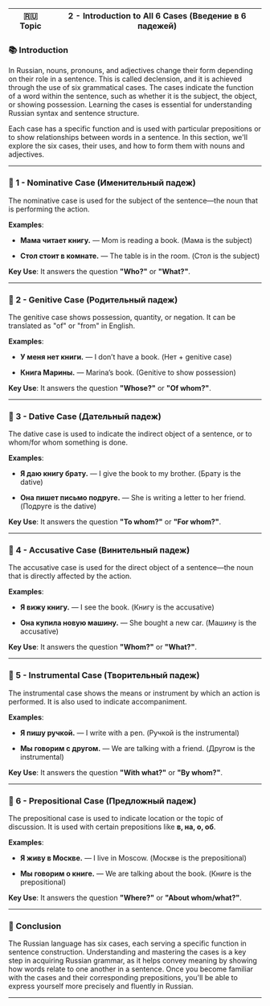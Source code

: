 
|🇷🇺 Topic|2 - Introduction to All 6 Cases (Введение в 6 падежей)|
|---|---|

### 📚 Introduction

In Russian, nouns, pronouns, and adjectives change their form depending on their role in a sentence. This is called declension, and it is achieved through the use of six grammatical cases. The cases indicate the function of a word within the sentence, such as whether it is the subject, the object, or showing possession. Learning the cases is essential for understanding Russian syntax and sentence structure.

Each case has a specific function and is used with particular prepositions or to show relationships between words in a sentence. In this section, we'll explore the six cases, their uses, and how to form them with nouns and adjectives.

---

### 🔑 1 - Nominative Case (Именительный падеж)

The nominative case is used for the subject of the sentence—the noun that is performing the action.

**Examples**:

- **Мама читает книгу.** — Mom is reading a book. (Мама is the subject)
    
- **Стол стоит в комнате.** — The table is in the room. (Стол is the subject)
    

**Key Use**: It answers the question **"Who?"** or **"What?"**.

---

### 🧪 2 - Genitive Case (Родительный падеж)

The genitive case shows possession, quantity, or negation. It can be translated as "of" or "from" in English.

**Examples**:

- **У меня нет книги.** — I don’t have a book. (Нет + genitive case)
    
- **Книга Марины.** — Marina’s book. (Genitive to show possession)
    

**Key Use**: It answers the question **"Whose?"** or **"Of whom?"**.

---

### 🧠 3 - Dative Case (Дательный падеж)

The dative case is used to indicate the indirect object of a sentence, or to whom/for whom something is done.

**Examples**:

- **Я даю книгу брату.** — I give the book to my brother. (Брату is the dative)
    
- **Она пишет письмо подруге.** — She is writing a letter to her friend. (Подруге is the dative)
    

**Key Use**: It answers the question **"To whom?"** or **"For whom?"**.

---

### 🔗 4 - Accusative Case (Винительный падеж)

The accusative case is used for the direct object of a sentence—the noun that is directly affected by the action.

**Examples**:

- **Я вижу книгу.** — I see the book. (Книгу is the accusative)
    
- **Она купила новую машину.** — She bought a new car. (Машину is the accusative)
    

**Key Use**: It answers the question **"Whom?"** or **"What?"**.

---

### 🧪 5 - Instrumental Case (Творительный падеж)

The instrumental case shows the means or instrument by which an action is performed. It is also used to indicate accompaniment.

**Examples**:

- **Я пишу ручкой.** — I write with a pen. (Ручкой is the instrumental)
    
- **Мы говорим с другом.** — We are talking with a friend. (Другом is the instrumental)
    

**Key Use**: It answers the question **"With what?"** or **"By whom?"**.

---

### 🧠 6 - Prepositional Case (Предложный падеж)

The prepositional case is used to indicate location or the topic of discussion. It is used with certain prepositions like **в, на, о, об**.

**Examples**:

- **Я живу в Москве.** — I live in Moscow. (Москве is the prepositional)
    
- **Мы говорим о книге.** — We are talking about the book. (Книге is the prepositional)
    

**Key Use**: It answers the question **"Where?"** or **"About whom/what?"**.

---

### 🎯 Conclusion

The Russian language has six cases, each serving a specific function in sentence construction. Understanding and mastering the cases is a key step in acquiring Russian grammar, as it helps convey meaning by showing how words relate to one another in a sentence. Once you become familiar with the cases and their corresponding prepositions, you'll be able to express yourself more precisely and fluently in Russian.

---
